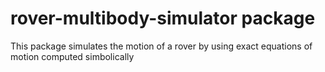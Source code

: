 # rover-multibody-simulator package

This package simulates the motion of a rover by using exact equations of motion computed simbolically
